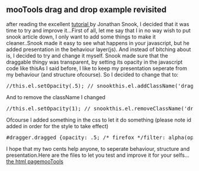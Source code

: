 <article><h2>mooTools drag and drop example revisited</h2>after reading the excellent <a href="http://www.snook.ca/archives/javascript/mootools_drag_a/">tutorial </a>by Jonathan Snook, I decided that it was time to try and improve it...First of all, let me say that I in no way wish to put snook article down, I only want to add some things to make it cleaner..<!--more-->Snook made it easy to see what happens in your javascript, but he added presentation in the  behaviour layer(js). And instead of bitching about is, I decided to  try and change it myself.  Snook made sure that the draggable thingy was transparent, by setting its opacity in the javascript code like thisAs I said before, I like to keep my presentation seperate from my behaviour (and structure ofcourse). So I decided to change that to:<pre>//this.el.setOpacity(.5); // snookthis.el.addClassName('dragged'); // wnas added</pre>And to remove the className I changed<pre>//this.el.setOpacity(1); // snookthis.el.removeClassName('dragged'); // wnas added</pre>Ofcourse I added something in the css to let it do something (please note id added in order for the style to take effect)<pre>#dragger.dragged {opacity: .5; /* firefox */filter: alpha(opacity=50); /* ie */}</pre>I hope that my two cents help anyone, to seperate behaviour, structure and presentation.Here are the files to let you test and improve it for your selfs... <a onmousedown="selectLink(181);" id="p181" href="http://www.wnas.nl/wp-content/uploads/2006/09/mootoolsdragdrop.htm" /><a onmousedown="selectLink(181);" id="p181" href="http://www.wnas.nl/wp-content/uploads/2006/09/mootoolsdragdrop.htm">the html page</a><a onmousedown="selectLink(180);" id="p180" href="http://www.wnas.nl/wp-content/uploads/2006/09/mootools.release.51.js" /><a onmousedown="selectLink(180);" id="p180" href="http://www.wnas.nl/wp-content/uploads/2006/09/mootools.release.51.js">mooTools</a></article>